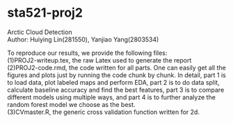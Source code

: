 # sta521-proj2
Arctic Cloud Detection  
Author: Huiying Lin(281550), Yanjiao Yang(2803534)
  
  
  
To reproduce our results, we provide the following files:  
(1)PROJ2-writeup.tex, the raw Latex used to generate the report  
(2)PROJ2-code.rmd, the code written for all parts. One can easily get all the figures and plots just by running the code chunk by chunk. In detail, part 1 is to load data, plot labeled maps and perform EDA, part 2 is to do data split, calculate baseline accuracy and find the best features, part 3 is to compare different models using multiple ways, and part 4 is to further analyze the random forest model we choose as the best.  
(3)CVmaster.R, the generic cross validation function written for 2d.  
